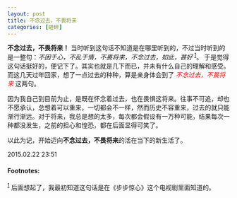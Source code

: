 ```yaml
---
layout: post
title: 不念过去，不畏将来
categories: [砸碎]
---
```


**不念过去，不畏将来！**   当时听到这句话不知道是在哪里听到的，不过当时听到的是一整句：*不困于心，不乱于情，不畏将来，不念过去，如此，甚好* <sup><a href="#fn:1" name="fnref:1">1</a></sup>。 于是觉得这句话挺好的，便记下了。其实也就是几下而已，并未有什么自己的理解和感受。而这几天过年回家，想了一点过去的种种，算是亲身体会到了 <font color="red">*不念过去，不畏将来* </font> 这两句。

因为我自己到目前为止，是既在怀念着过去，也在畏惧这将来。往事不可追，却也不愿承认，总想着可以重来，一切都会不一样，然而历史不容重来，过去的就只能渐行渐远。对于将来，我总是想的太多，每次都会假设有一万种可能，结果每次一种都没发生，之前的担心和惶恐，都在后面显得可笑了。

以此为记，开始迈向**不念过去，不畏将来**的活在当下的新生活了。


2015.02.22  23:51


#### Footnotes: ####

<sup><a href="#fnref:1" name="#fn:1">1</a></sup>  后面想起了，我最初知道这句话是在《步步惊心》这个电视剧里面知道的。
